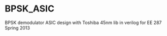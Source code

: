 BPSK_ASIC
=========

BPSK demodulator ASIC design with Toshiba 45nm lib in verilog for EE 287 Spring 2013
